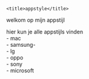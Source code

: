 <head>
	
  <meta charset=¨UTF-8>	
	<meta http-equiv=¨X-UA-Compatible¨ content=¨IE=edge¨>
	<meta name=¨viewport¨ content=¨width=device-width, initial-scale=1.0¨>
	
	<title>appstyle</title>
</head>
<body>
	<p style=¨backgound-color: khaki;¨>welkom op mijn appstijl
	<p style=¨backgound-color: rgb(140, 208, 249);¨> hier kun je alle appstijls vinden
	<br>
		<wij hebben de volgende stijl:
	<br>
	- mac <br>
	- samsung- <br>
	- lg <br>
	- oppo <br>
	- sony <br>
	- microsoft <br>
</div>



